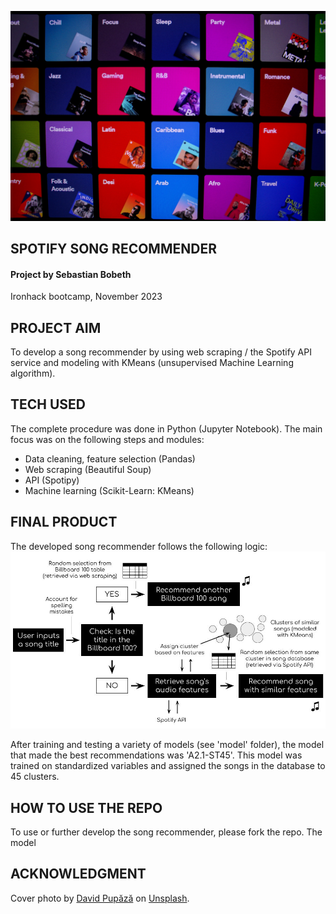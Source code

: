 ![Cover photo](cover_photo.jpg)

## SPOTIFY SONG RECOMMENDER

#### Project by Sebastian Bobeth
Ironhack bootcamp, November 2023

## PROJECT AIM
To develop a song recommender by using web scraping / the Spotify API service and modeling with KMeans (unsupervised Machine Learning algorithm).

## TECH USED
The complete procedure was done in Python (Jupyter Notebook). The main focus was on the following steps and modules:
- Data cleaning, feature selection (Pandas)
- Web scraping (Beautiful Soup)
- API (Spotipy)
- Machine learning (Scikit-Learn: KMeans)

## FINAL PRODUCT
The developed song recommender follows the following logic:
![Song recommender logic](song_recommender_logic.jpg)

After training and testing a variety of models (see 'model' folder), the model that made the best recommendations was 'A2.1-ST45'. This model was trained on standardized variables and assigned the songs in the database to 45 clusters.

## HOW TO USE THE REPO
To use or further develop the song recommender, please fork the repo. The model

## ACKNOWLEDGMENT
Cover photo by <a href="https://unsplash.com/@davfts?utm_content=creditCopyText&utm_medium=referral&utm_source=unsplash">David Pupăză</a> on <a href="https://unsplash.com/photos/a-bunch-of-different-colored-pictures-on-a-wall-Km5J-KCP1Mw?utm_content=creditCopyText&utm_medium=referral&utm_source=unsplash">Unsplash</a>.
